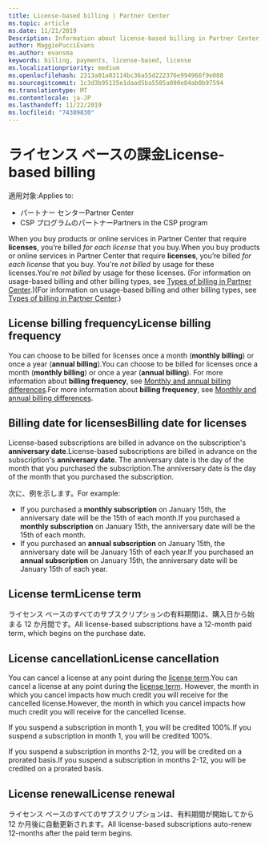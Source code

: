 ```yaml
---
title: License-based billing | Partner Center
ms.topic: article
ms.date: 11/21/2019
Description: Information about license-based billing in Partner Center, where you're billed per license (not by license usage).
author: MaggiePucciEvans
ms.author: evansma
keywords: billing, payments, license-based, license
ms.localizationpriority: medium
ms.openlocfilehash: 2313a01a03114bc36a55d222376e994966f9e088
ms.sourcegitcommit: 1c3d3b95135e1daad5ba5585a090e84ab0b97594
ms.translationtype: MT
ms.contentlocale: ja-JP
ms.lasthandoff: 11/22/2019
ms.locfileid: "74389830"
---
```

# <a name="license-based-billing"></a><span data-ttu-id="79059-104">ライセンス ベースの課金</span><span class="sxs-lookup"><span data-stu-id="79059-104">License-based billing</span></span>

<span data-ttu-id="79059-105">適用対象:</span><span class="sxs-lookup"><span data-stu-id="79059-105">Applies to:</span></span>

- <span data-ttu-id="79059-106">パートナー センター</span><span class="sxs-lookup"><span data-stu-id="79059-106">Partner Center</span></span>
- <span data-ttu-id="79059-107">CSP プログラムのパートナー</span><span class="sxs-lookup"><span data-stu-id="79059-107">Partners in the CSP program</span></span>

<span data-ttu-id="79059-108">When you buy products or online services in Partner Center that require **licenses**, you’re billed *for each license* that you buy.</span><span class="sxs-lookup"><span data-stu-id="79059-108">When you buy products or online services in Partner Center that require **licenses**, you’re billed *for each license* that you buy.</span></span> <span data-ttu-id="79059-109">You're *not billed* by usage for these licenses.</span><span class="sxs-lookup"><span data-stu-id="79059-109">You're *not billed* by usage for these licenses.</span></span> <span data-ttu-id="79059-110">(For information on usage-based billing and other billing types, see [Types of billing in Partner Center](billing-different-types.md).)</span><span class="sxs-lookup"><span data-stu-id="79059-110">(For information on usage-based billing and other billing types, see [Types of billing in Partner Center](billing-different-types.md).)</span></span>

## <a name="license-billing-frequency"></a><span data-ttu-id="79059-111">License billing frequency</span><span class="sxs-lookup"><span data-stu-id="79059-111">License billing frequency</span></span>

<span data-ttu-id="79059-112">You can choose to be billed for licenses once a month (**monthly billing**) or once a year (**annual billing**).</span><span class="sxs-lookup"><span data-stu-id="79059-112">You can choose to be billed for licenses once a month (**monthly billing**) or once a year (**annual billing**).</span></span> <span data-ttu-id="79059-113">For more information about **billing frequency**, see [Monthly and annual billing differences](billing-annual-monthly.md).</span><span class="sxs-lookup"><span data-stu-id="79059-113">For more information about **billing frequency**, see [Monthly and annual billing differences](billing-annual-monthly.md).</span></span>

## <a name="billing-date-for-licenses"></a><span data-ttu-id="79059-114">Billing date for licenses</span><span class="sxs-lookup"><span data-stu-id="79059-114">Billing date for licenses</span></span>

<span data-ttu-id="79059-115">License-based subscriptions are billed in advance on the subscription's **anniversary date**.</span><span class="sxs-lookup"><span data-stu-id="79059-115">License-based subscriptions are billed in advance on the subscription's **anniversary date**.</span></span> <span data-ttu-id="79059-116">The anniversary date is the day of the month that you purchased the subscription.</span><span class="sxs-lookup"><span data-stu-id="79059-116">The anniversary date is the day of the month that you purchased the subscription.</span></span>

<span data-ttu-id="79059-117">次に、例を示します。</span><span class="sxs-lookup"><span data-stu-id="79059-117">For example:</span></span>

- <span data-ttu-id="79059-118">If you purchased a **monthly subscription** on January 15th, the anniversary date will be the 15th of each month.</span><span class="sxs-lookup"><span data-stu-id="79059-118">If you purchased a **monthly subscription** on January 15th, the anniversary date will be the 15th of each month.</span></span>
- <span data-ttu-id="79059-119">If you purchased an **annual subscription** on January 15th, the anniversary date will be January 15th of each year.</span><span class="sxs-lookup"><span data-stu-id="79059-119">If you purchased an **annual subscription** on January 15th, the anniversary date will be January 15th of each year.</span></span>

## <a name="license-term"></a><span data-ttu-id="79059-120">License term</span><span class="sxs-lookup"><span data-stu-id="79059-120">License term</span></span>

<span data-ttu-id="79059-121">ライセンス ベースのすべてのサブスクリプションの有料期間は、購入日から始まる 12 か月間です。</span><span class="sxs-lookup"><span data-stu-id="79059-121">All license-based subscriptions have a 12-month paid term, which begins on the purchase date.</span></span>

## <a name="license-cancellation"></a><span data-ttu-id="79059-122">License cancellation</span><span class="sxs-lookup"><span data-stu-id="79059-122">License cancellation</span></span>

<span data-ttu-id="79059-123">You can cancel a license at any point during the [license term](#license-term).</span><span class="sxs-lookup"><span data-stu-id="79059-123">You can cancel a license at any point during the [license term](#license-term).</span></span> <span data-ttu-id="79059-124">However, the month in which you cancel impacts how much credit you will receive for the cancelled license.</span><span class="sxs-lookup"><span data-stu-id="79059-124">However, the month in which you cancel impacts how much credit you will receive for the cancelled license.</span></span>

<span data-ttu-id="79059-125">If you suspend a subscription in month 1, you will be credited 100%.</span><span class="sxs-lookup"><span data-stu-id="79059-125">If you suspend a subscription in month 1, you will be credited 100%.</span></span>

<span data-ttu-id="79059-126">If you suspend a subscription in months 2-12, you will be credited on a prorated basis.</span><span class="sxs-lookup"><span data-stu-id="79059-126">If you suspend a subscription in months 2-12, you will be credited on a prorated basis.</span></span>

## <a name="license-renewal"></a><span data-ttu-id="79059-127">License renewal</span><span class="sxs-lookup"><span data-stu-id="79059-127">License renewal</span></span>

<span data-ttu-id="79059-128">ライセンス ベースのすべてのサブスクリプションは、有料期間が開始してから 12 か月後に自動更新されます。</span><span class="sxs-lookup"><span data-stu-id="79059-128">All license-based subscriptions auto-renew 12-months after the paid term begins.</span></span>
